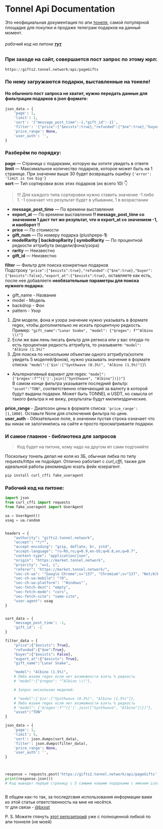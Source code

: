 # Tonnel Api Documentation

Это неофициальная документация по апи [тонеля](https://tonnel-gift.vercel.app), самой популярной площадке для покупки и продаже телеграм подарков на данный момент.

###### рабочий код на питоне [**тут**](#рабочий-код-на-питоне)

### При заходе на сайт, совершается пост запрос по этому юрл:

```python
https://gifts2.tonnel.network/api/pageGifts
```

### По нему загружаются подарки, выставленные на тонеле!

#### Но обычного пост запроса не хватит, нужно передать данные для фильтрации подарков в json формате:

```python
json_data = {
    'page': 1,
    'limit': 1,
    'sort': '{"message_post_time":-1,"gift_id":-1}',
    'filter': '{"price":{"$exists":true},"refunded":{"$ne":true},"buyer":{"$exists":false},"export_at":{"$exists":true},"gift_name":"Desk Calendar","model":"Deadline (0.2%)","asset":"TON"}',
    'price_range': None,
    'user_auth': '',
}
```

### Разберём по порядку:

**page** — Страница с подарками, которую вы хотите увидеть в ответе  
**limit** — Максимальное количество подарков, которое может быть на 1 странице. При значении выше 30 будет возвращать ошибку `{'error': 'limit is too big'}`  
**sort** — Тип сортировки всех этих подарков (их всего 10) 👇

> !!! Для каждого типа сортировки нужно ставить значение -1 либо 1. -1 означает что результат будет в убывании, 1 в возрастании

- **message_post_time** — По времени выставления
- **export_at** — По времени выставления **!! message_post_time со значением 1 даст тот же результат, что и export_at со значением -1, и наоборот !!**
- **price** — По стоимости
- **gift_num** — По номеру подарка (plushpepe-**1**)
- **modelRarity | backdropRarity | symbolRarity** — По процентной редкости аттрибута (модели/фона/узора)
- **rarity** — Неизвестно
- **gift_id** — Неизвестно

**filter** — Фильтр для поиска конкретных подарков\
Подстроку `"price":{"$exists":true},"refunded":{"$ne":true},"buyer":{"$exists":false},"export_at":{"$exists":true},` оставляете как есть, после нее добавляете **необязательные параметры для поиска нужного подарка**:

- gift_name - Название
- model - Модель
- backdrop - Фон
- pattern - Узор

1. Для модели, фона и узора значение нужно указывать в формате regex, чтобы дополнительно не искать процентную редкость. Пример: `"gift_name":"Lunar Snake", "model": {"$regex": f"^Albino \\("}`
2. Если же вам лень писать фильтр для регекса или у вас откуда-то есть процентная редкость аттрибута, то указываете: `"model": "Albino (1.5%)"`
3. Для поиска по нескольким объектам одного аттрибута(хотите увидеть 5 моделей/фонов), нужно указывать значение в формате списка: `"model":{'$in':["Synthwave (0.3%)", "Albino (1.5%)"]}`\
- Альтернативный вариант для regex: `"model": {'$regex':f"^({'|'.join(["Synthwave", "Albino"])})"}`\
   В самом конце фильтра указываете последний фильтр: `"asset":"TON"`, соответственно отвечающий за валюту в которой будут выданы подарки. Может быть TONNEL и USDT, но смысла от такого фильтра я не вижу, результаты будут милипиздрические.

**price_range** - Диапозон цены в формате списка: `'price_range': [1,1000]`. Оставьте None для отключения фильтра по цене.  
**user_auth** - Обязательное поле, в значении пустая строка означает что вы никак не залогинились на сайте и просто просматриваете подарки.

### И самое главное - библиотека для запросов

> Код будет на питоне, кому надо на другом яп сами подгоняйте

Поскольку тонель делал не коля из 3Б, обычная либка по типу requests/httpx не подойдет. Отлично работает с _curl_cffi_, также для идеальной работы рекомендую юзать фейк юзерагент.
```python
pip install curl_cffi fake_useragent
```

### Рабочий код на питоне:

```python
import json
from curl_cffi import requests
from fake_useragent import UserAgent

ua = UserAgent()
usag = ua.random


headers = {
    "authority": "gifts2.tonnel.network",
    "accept": "*/*",
    "accept-encoding": "gzip, deflate, br, zstd",
    "accept-language": "ru-RU,ru;q=0.9,en-US;q=0.8,en;q=0.7",
    "content-type": "application/json",
    "origin": "https://market.tonnel.network",
    "priority": "u=1, i",
    "referer": "https://market.tonnel.network/",
    "sec-ch-ua": '"Google Chrome";v="137", "Chromium";v="137", "Not/A)Brand";v="24"',
    "sec-ch-ua-mobile": "?0",
    "sec-ch-ua-platform": '"Windows"',
    "sec-fetch-dest": "empty",
    "sec-fetch-mode": "cors",
    "sec-fetch-site": "same-site",
    "user-agent": usag
}


sort_data = {
    'message_post_time': -1,
    'gift_id': -1
}

filter_data = {
    "price":{"$exists": True},
    "refunded":{"$ne":True},
    "buyer":{"$exists": False},
    "export_at":{"$exists": True},
    "gift_name":"Lunar Snake",

    "model": "Albino (1.5%)",
    # Либо юзаем regex если нет возможности взять % редкость
    # "model":{"$regex": "^Albino \\("},

    # Запрос нескольких моделей:

    # "model":{'$in':["Synthwave (0.3%)", "Albino (1.5%)"]},
    # Либо юзаем regex если нет возможности взять % редкость
    # "model": {'$regex':f"^({'|'.join(["Synthwave", "Albino"])})"},
    "asset":"TON"
}

json_data = {
    'page': 1,
    'limit': 5,
    'sort': json.dumps(sort_data),
    'filter': json.dumps(filter_data),
    'price_range': None,
    'user_auth': '',
}



response = requests.post('https://gifts2.tonnel.network/api/pageGifts', json=json_data, impersonate="chrome", headers=headers)
print(response.json())
# Код выведет первую страницу с 5 самыми новыми подарками с именем Lunar Snake, с моделью Albino



```

В общем как-то так, за последтсвия использования информации вами из этой статьи ответственность на мне не несётся.\
тг для связи - [@bxxst](t.me/bxxst)


P. S. Можете глянуть [этот репозиторий](https://github.com/bleach-hub/tonnelmp) уже с полноценной либкой по апи тоннеля (не моей)
